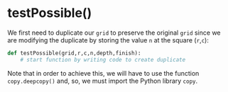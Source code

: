 # testPossible\(\)

We first need to duplicate our `grid` to preserve the original `grid` since we are modifying the duplicate by storing the value `n` at the square \(`r`,`c`\):

```python
def testPossible(grid,r,c,n,depth,finish):
    # start function by writing code to create duplicate
```

Note that in order to achieve this, we will have to use the function `copy.deepcopy()` and, so, we must import the Python library `copy`.

